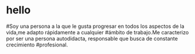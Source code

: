 # hello
#Soy una persona a la que le gusta progresar en todos los aspectos de la vida,me adapto rápidamente a cualquier
#ámbito de trabajo.Me caracterizo por ser una persona autodidacta, responsable que busca de constante crecimiento
#profesional.
